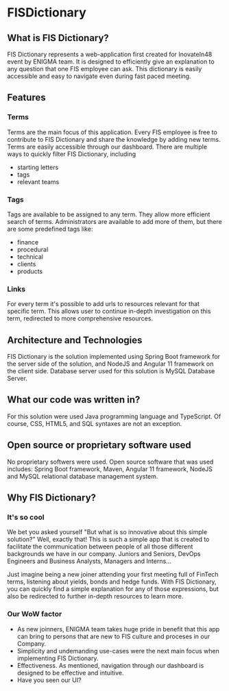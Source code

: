 # FISDictionary



## What is FIS Dictionary?

FIS Dictionary represents a web-application first created for InovateIn48 event by ENIGMA team. It is designed to efficiently give an explanation to any question that one FIS employee can ask. This dictionary is easily accessible and easy to navigate even during fast paced meeting. 


## Features

### Terms

Terms are the main focus of this application. Every FIS employee is free to contribute to FIS Dictionary and share the knowledge by adding new terms. Terms are easily accessible through our dashboard. There are multiple ways to quickly filter FIS Dictionary, including

- starting letters
- tags
- relevant teams

### Tags

Tags are available to be assigned to any term. They allow more efficient search of terms. Administrators are available to add more of them, but there are some predefined tags like:

- finance
- procedural 
- technical
- clients
- products

### Links

For every term it's possible to add urls to resources relevant for that specific term. This allows user to continue in-depth investigation on this term, redirected to more comprehensive resources.


## Architecture and Technologies

FIS Dictionary is the solution implemented using Spring Boot framework for the server side of the solution, and NodeJS and Angular 11 framework on the client side. Database server used for this solution is MySQL Database Server.


## What our code was written in?

For this solution were used Java programming language and TypeScript. Of course, CSS, HTML5, and SQL syntaxes are not an exception.

## Open source or proprietary software used

No proprietary softwers were used. Open source software that was used includes: Spring Boot framework, Maven, Angular 11 framework, NodeJS and MySQL relational database management system.




## Why FIS Dictionary?

### It's so cool

We bet you asked yourself "But what is so innovative about this simple solution?" Well, exactly that! This is such a simple app that is created to facilitate the communication between people of all those different backgrounds we have in our company. Juniors and Seniors, DevOps Engineers and Business Analysts, Managers and Interns...

Just imagine being a new joiner attending your first meeting full of FinTech terms, listening about yields, bonds and hedge funds. With FIS Dictionary, you can quickly find a simple explanation for any of those expressions, but also be redirected to further in-depth resources to learn more.

### Our WoW factor 

- As new joinners, ENIGMA team takes huge pride in benefit that this app can bring to persons that are new to FIS culture and proceses in our Company.
- Simplicity and undemanding use-cases were the next main focus when implementing FIS Dictionary.
- Effectiveness. As mentioned, navigation through our dashboard is designed to be effective and intuitive.
- Have you seen our UI?


